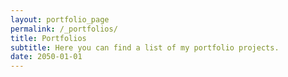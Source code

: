 ```yaml
---
layout: portfolio_page
permalink: /_portfolios/
title: Portfolios
subtitle: Here you can find a list of my portfolio projects.
date: 2050-01-01
---
```


